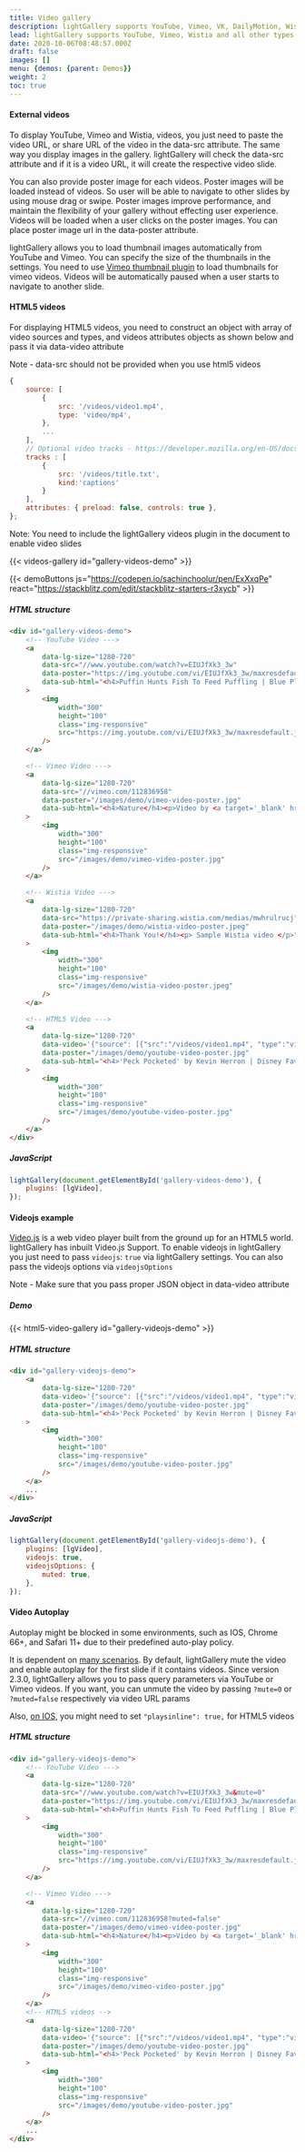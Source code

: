 ```yaml
---
title: Video gallery
description: lightGallery supports YouTube, Vimeo, VK, DailyMotion, Wistia and all other types of HTML5 video formats. Such as MP4, WebM, Ogg, etc.
lead: lightGallery supports YouTube, Vimeo, Wistia and all other types of HTML5 video formats. Such as MP4, WebM, Ogg, etc.
date: 2020-10-06T08:48:57.000Z
draft: false
images: []
menu: {demos: {parent: Demos}}
weight: 2
toc: true
---
```


#### External videos

<p>To display YouTube, Vimeo and Wistia, videos, you just need to paste the video URL, or share URL of the video in the data-src attribute. The same way you display images in the gallery. lightGallery will check the data-src attribute and if it is a video URL, it will create the respective video slide.</p>

<p>You can also provide poster image for each videos. Poster images will be loaded instead of videos. So user will be able to navigate to other slides by using mouse drag or swipe. Poster images improve performance, and maintain the flexibility of your gallery without effecting user experience. Videos will be loaded when a user clicks on the poster images. You can place poster image url in the data-poster attribute.</p>

<p>lightGallery allows you to load thumbnail images automatically from YouTube and Vimeo. You can specify the size of the thumbnails in the settings. You need to use <a href="/docs/settings/#vimeo-thumbnails-plugin">Vimeo thumbnail plugin</a> to load thumbnails for vimeo videos. Videos will be automatically paused when a user starts to navigate to another slide.</p>

#### HTML5 videos

<p>For displaying HTML5 videos, you need to construct an object with array of video sources and types, and videos attributes objects as shown below and pass it via data-video attribute</p>
Note - data-src should not be provided when you use html5 videos

```js
{
    source: [
        {
            src: '/videos/video1.mp4',
            type: 'video/mp4',
        },
        ...
    ],
    // Optional video tracks - https://developer.mozilla.org/en-US/docs/Web/HTML/Element/track
    tracks : [
        {
            src: '/videos/title.txt',
            kind:'captions'
        }
    ],
    attributes: { preload: false, controls: true },
};
```

<div class="alert alert-warning" role="alert">
    Note: You need to include the lightGallery videos plugin in the document to enable video slides
</div>

{{< videos-gallery id="gallery-videos-demo" >}}

{{< demoButtons js="https://codepen.io/sachinchoolur/pen/ExXxqPe" react="https://stackblitz.com/edit/stackblitz-starters-r3xycb" >}}

##### HTML structure

```html
<div id="gallery-videos-demo">
    <!-- YouTube Video --->
    <a
        data-lg-size="1280-720"
        data-src="//www.youtube.com/watch?v=EIUJfXk3_3w"
        data-poster="https://img.youtube.com/vi/EIUJfXk3_3w/maxresdefault.jpg"
        data-sub-html="<h4>Puffin Hunts Fish To Feed Puffling | Blue Planet II | BBC Earth</h4><p>On the heels of Planet Earth II's record-breaking Emmy nominations, BBC America presents stunning visual soundscapes from the series' amazing habitats.</p>"
    >
        <img
            width="300"
            height="100"
            class="img-responsive"
            src="https://img.youtube.com/vi/EIUJfXk3_3w/maxresdefault.jpg"
        />
    </a>

    <!-- Vimeo Video --->
    <a
        data-lg-size="1280-720"
        data-src="//vimeo.com/112836958"
        data-poster="/images/demo/vimeo-video-poster.jpg"
        data-sub-html="<h4>Nature</h4><p>Video by <a target='_blank' href='https://vimeo.com/charliekaye'>Charlie Kaye</a></p>"
    >
        <img
            width="300"
            height="100"
            class="img-responsive"
            src="/images/demo/vimeo-video-poster.jpg"
        />
    </a>

    <!-- Wistia Video --->
    <a
        data-lg-size="1280-720"
        data-src="https://private-sharing.wistia.com/medias/mwhrulrucj"
        data-poster="/images/demo/wistia-video-poster.jpeg"
        data-sub-html="<h4>Thank You!</h4><p> Sample Wistia video </p>"
    >
        <img
            width="300"
            height="100"
            class="img-responsive"
            src="/images/demo/wistia-video-poster.jpeg"
        />
    </a>

    <!-- HTML5 Video --->
    <a
        data-lg-size="1280-720"
        data-video='{"source": [{"src":"/videos/video1.mp4", "type":"video/mp4"}], "tracks": [{"src": "{/videos/title.txt", "kind":"captions", "srclang": "en", "label": "English", "default": "true"}], "attributes": {"preload": false, "playsinline": true, "controls": true}}'
        data-poster="/images/demo/youtube-video-poster.jpg"
        data-sub-html="<h4>'Peck Pocketed' by Kevin Herron | Disney Favorite</h4>"
    >
        <img
            width="300"
            height="100"
            class="img-responsive"
            src="/images/demo/youtube-video-poster.jpg"
        />
    </a>
</div>
```

##### JavaScript

```js
lightGallery(document.getElementById('gallery-videos-demo'), {
    plugins: [lgVideo],
});
```

#### Videojs example

<a href="https://videojs.com/" target="_blank">Video.js</a> is a web video
player built from the ground up for an HTML5 world. lightGallery has inbuilt
Video.js Support. To enable videojs in lightGallery you just need to pass
`videojs`: `true` via lightGallery settings. You can also pass the videojs
options via `videojsOptions`

Note - Make sure that you pass proper JSON object in data-video attribute

##### Demo

{{< html5-video-gallery id="gallery-videojs-demo" >}}

##### HTML structure

```html
<div id="gallery-videojs-demo">
    <a
        data-lg-size="1280-720"
        data-video='{"source": [{"src":"/videos/video1.mp4", "type":"video/mp4"}], "attributes": {"preload": false, "controls": true}}'
        data-poster="/images/demo/youtube-video-poster.jpg"
        data-sub-html="<h4>'Peck Pocketed' by Kevin Herron | Disney Favorite</h4>"
    >
        <img
            width="300"
            height="100"
            class="img-responsive"
            src="/images/demo/youtube-video-poster.jpg"
        />
    </a>
    ...
</div>
```

##### JavaScript

```js
lightGallery(document.getElementById('gallery-videojs-demo'), {
    plugins: [lgVideo],
    videojs: true,
    videojsOptions: {
        muted: true,
    },
});
```

#### Video Autoplay

Autoplay might be blocked in some environments, such as IOS, Chrome 66+, and Safari 11+ due to their predefined auto-play policy.

It is  dependent on [many scenarios](https://developer.chrome.com/blog/autoplay/).
By default, lightGallery mute the video and enable autoplay for the first slide if it contains videos.
Since version 2.3.0, lightGallery allows you to pass query parameters via YouTube or Vimeo videos.
If you want, you can unmute the video by passing `?mute=0` or `?muted=false` respectively via video URL params

Also, [on IOS](https://stackoverflow.com/questions/43570460/html5-video-autoplay-on-iphone), you might need to set `"playsinline": true,` for HTML5 videos

##### HTML structure

```html
<div id="gallery-videojs-demo">
    <!-- YouTube Video --->
    <a
        data-lg-size="1280-720"
        data-src="//www.youtube.com/watch?v=EIUJfXk3_3w&mute=0"
        data-poster="https://img.youtube.com/vi/EIUJfXk3_3w/maxresdefault.jpg"
        data-sub-html="<h4>Puffin Hunts Fish To Feed Puffling | Blue Planet II | BBC Earth</h4><p>On the heels of Planet Earth II's record-breaking Emmy nominations, BBC America presents stunning visual soundscapes from the series' amazing habitats.</p>"
    >
        <img
            width="300"
            height="100"
            class="img-responsive"
            src="https://img.youtube.com/vi/EIUJfXk3_3w/maxresdefault.jpg"
        />
    </a>

    <!-- Vimeo Video --->
    <a
        data-lg-size="1280-720"
        data-src="//vimeo.com/112836958?muted=false"
        data-poster="/images/demo/vimeo-video-poster.jpg"
        data-sub-html="<h4>Nature</h4><p>Video by <a target='_blank' href='https://vimeo.com/charliekaye'>Charlie Kaye</a></p>"
    >
        <img
            width="300"
            height="100"
            class="img-responsive"
            src="/images/demo/vimeo-video-poster.jpg"
        />
    </a>
    <!-- HTML5 videos -->
    <a
        data-lg-size="1280-720"
        data-video='{"source": [{"src":"/videos/video1.mp4", "type":"video/mp4"}], "attributes": {"preload": false, "playsinline": true, "controls": true}}'
        data-poster="/images/demo/youtube-video-poster.jpg"
        data-sub-html="<h4>'Peck Pocketed' by Kevin Herron | Disney Favorite</h4>"
    >
        <img
            width="300"
            height="100"
            class="img-responsive"
            src="/images/demo/youtube-video-poster.jpg"
        />
    </a>
    ...
</div>
```
